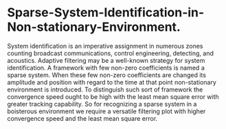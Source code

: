 # Sparse-System-Identification-in-Non-stationary-Environment.
System identification is an imperative assignment in numerous zones counting broadcast communications, control engineering, detecting, and acoustics. Adaptive filtering may be a well-known strategy for system identification. A framework with few non-zero coefficients is named a sparse system. When these few non-zero coefficients are changed its amplitude and position with regard to the time at that point non-stationary environment is introduced. To distinguish such sort of framework the convergence speed ought to be high with the least mean square error with greater tracking capability. So for recognizing a sparse system in a boisterous environment we require a versatile filtering plot with higher convergence speed and the least mean square error.
